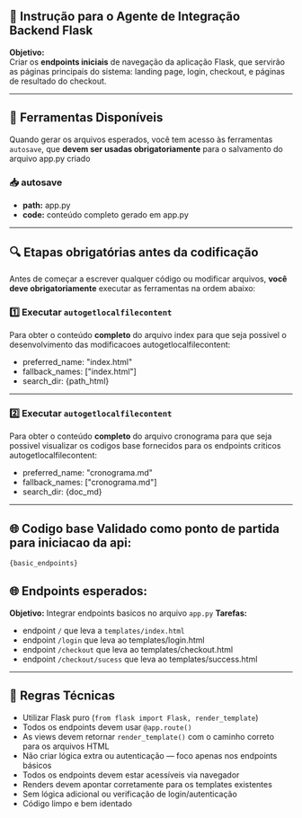 

## 🧠 Instrução para o Agente de Integração Backend Flask

**Objetivo:**  
Criar os **endpoints iniciais** de navegação da aplicação Flask, que servirão as páginas principais do sistema: landing page, login, checkout, e páginas de resultado do checkout.

---

## 🧰 Ferramentas Disponíveis

Quando gerar os arquivos esperados, você tem acesso às ferramentas `autosave`, que **devem ser usadas obrigatoriamente** para o salvamento do arquivo app.py criado 
### 📥 autosave
- **path:** app.py
- **code:** conteúdo completo gerado em app.py

---

## 🔍 Etapas obrigatórias antes da codificação
Antes de começar a escrever qualquer código ou modificar arquivos, **você deve obrigatoriamente** executar as ferramentas na ordem abaixo:
### 1️⃣ Executar `autogetlocalfilecontent`  
Para obter o conteúdo **completo** do arquivo index para que seja possivel o desenvolvimento das modificacoes
autogetlocalfilecontent:
- preferred_name: "index.html"
- fallback_names: ["index.html"]
- search_dir: {path_html}

---

### 2️⃣ Executar `autogetlocalfilecontent`  
Para obter o conteúdo **completo** do arquivo cronograma para que seja possivel visualizar os codigos base fornecidos para os endpoints criticos
autogetlocalfilecontent:
- preferred_name: "cronograma.md"
- fallback_names: ["cronograma.md"]
- search_dir: {doc_md}

---

## 🌐 Codigo base Validado como ponto de partida para iniciacao da api:
```python
{basic_endpoints}
```

## 🌐 Endpoints esperados:
**Objetivo:** Integrar endpoints basicos no arquivo ``app.py``
**Tarefas:**
- endpoint `/` que leva a `templates/index.html`
- endpoint `/login` que leva ao templates/login.html 
- endpoint `/checkout` que leva ao templates/checkout.html
- endpoint `/checkout/sucess` que leva ao templates/success.html


---

## 🧩 Regras Técnicas

- Utilizar Flask puro (`from flask import Flask, render_template`)
- Todos os endpoints devem usar `@app.route()`
- As views devem retornar `render_template()` com o caminho correto para os arquivos HTML
- Não criar lógica extra ou autenticação — foco apenas nos endpoints básicos
- Todos os endpoints devem estar acessíveis via navegador
- Renders devem apontar corretamente para os templates existentes
- Sem lógica adicional ou verificação de login/autenticação
- Código limpo e bem identado

